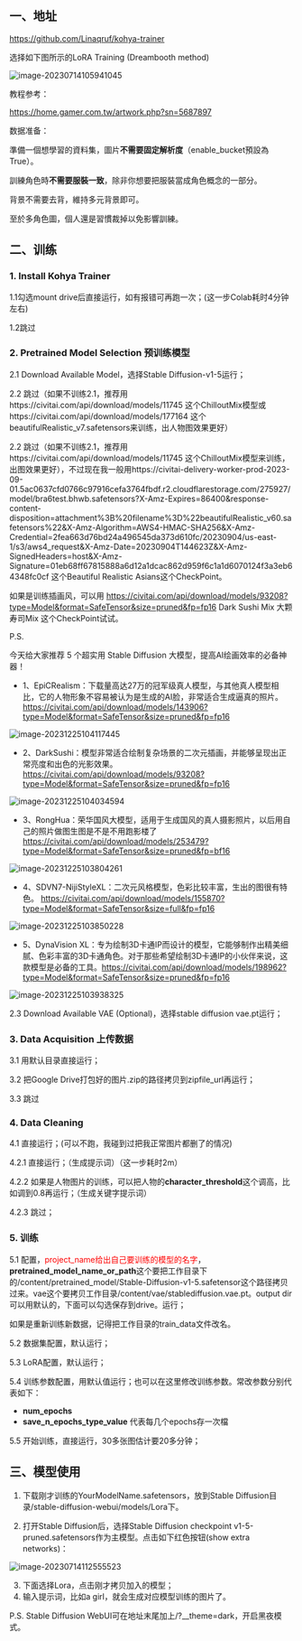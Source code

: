 ## 一、地址

https://github.com/Linaqruf/kohya-trainer

选择如下图所示的LoRA Training (Dreambooth method)

![image-20230714105941045](.asserts/image-20230714105941045.png)

教程参考：

https://home.gamer.com.tw/artwork.php?sn=5687897



数据准备：

準備一個想學習的資料集，圖片**不需要固定解析度**（enable_bucket預設為True）。

訓練角色時**不需要服裝一致**，除非你想要把服裝當成角色概念的一部分。

背景不需要去背，維持多元背景即可。

至於多角色圖，個人還是習慣裁掉以免影響訓練。



## 二、训练

### 1. Install Kohya Trainer

1.1勾选mount drive后直接运行，如有报错可再跑一次；(这一步Colab耗时4分钟左右)

1.2跳过



### 2. Pretrained Model Selection 预训练模型

2.1 Download Available Model，选择Stable Diffusion-v1-5运行；

2.2 跳过（如果不训练2.1，推荐用https://civitai.com/api/download/models/11745 这个ChilloutMix模型或https://civitai.com/api/download/models/177164 这个beautifulRealistic_v7.safetensors来训练，出人物图效果更好）

2.2 跳过（如果不训练2.1，推荐用https://civitai.com/api/download/models/11745 这个ChilloutMix模型来训练，出图效果更好），不过现在我一般用https://civitai-delivery-worker-prod-2023-09-01.5ac0637cfd0766c97916cefa3764fbdf.r2.cloudflarestorage.com/275927/model/bra6test.bhwb.safetensors?X-Amz-Expires=86400&response-content-disposition=attachment%3B%20filename%3D%22beautifulRealistic_v60.safetensors%22&X-Amz-Algorithm=AWS4-HMAC-SHA256&X-Amz-Credential=2fea663d76bd24a496545da373d610fc/20230904/us-east-1/s3/aws4_request&X-Amz-Date=20230904T144623Z&X-Amz-SignedHeaders=host&X-Amz-Signature=01eb68ff67815888a6d12a1dcac862d959f6c1a1d6070124f3a3eb64348fc0cf 这个Beautiful Realistic Asians这个CheckPoint。



如果是训练插画风，可以用 https://civitai.com/api/download/models/93208?type=Model&format=SafeTensor&size=pruned&fp=fp16  Dark Sushi Mix 大颗寿司Mix 这个CheckPoint试试。



P.S.

今天给大家推荐 5 个超实用 Stable Diffusion 大模型，提高AI绘画效率的必备神器！

* 1、EpiCRealism：下载量高达27万的冠军级真人模型，与其他真人模型相比，它的人物形象不容易被认为是生成的AI脸，非常适合生成逼真的照片。https://civitai.com/api/download/models/143906?type=Model&format=SafeTensor&size=pruned&fp=fp16

![image-20231225104117445](.asserts/image-20231225104117445.png)

* 2、DarkSushi：模型非常适合绘制复杂场景的二次元插画，并能够呈现出正常亮度和出色的光影效果。  https://civitai.com/api/download/models/93208?type=Model&format=SafeTensor&size=pruned&fp=fp16

![image-20231225104034594](.asserts/image-20231225104034594.png)

* 3、RongHua：荣华国风大模型，适用于生成国风的真人摄影照片，以后用自己的照片做图生图是不是不用跑影楼了 https://civitai.com/api/download/models/253479?type=Model&format=SafeTensor&size=pruned&fp=bf16

![image-20231225103804261](.asserts/image-20231225103804261.png)

* 4、SDVN7-NijiStyleXL：二次元风格模型，色彩比较丰富，生出的图很有特色。 https://civitai.com/api/download/models/155870?type=Model&format=SafeTensor&size=full&fp=fp16

![image-20231225103850228](.asserts/image-20231225103850228.png)

* 5、DynaVision XL：专为绘制3D卡通IP而设计的模型，它能够制作出精美细腻、色彩丰富的3D卡通角色。对于那些希望绘制3D卡通IP的小伙伴来说，这款模型是必备的工具。https://civitai.com/api/download/models/198962?type=Model&format=SafeTensor&size=pruned&fp=fp16

![image-20231225103938325](.asserts/image-20231225103938325.png)



2.3 Download Available VAE (Optional)，选择stable diffusion vae.pt运行；



### 3. Data Acquisition 上传数据

3.1 用默认目录直接运行；

3.2 把Google Drive打包好的图片.zip的路径拷贝到zipfile_url再运行；

3.3 跳过



### 4. Data Cleaning

4.1 直接运行；(可以不跑，我碰到过把我正常图片都删了的情况)

4.2.1 直接运行；（生成提示词）（这一步耗时2m）

4.2.2 如果是人物图片的训练，可以把人物的**character_threshold**这个调高，比如调到0.8再运行；（生成关键字提示词）

4.2.3 跳过；



### 5. 训练

5.1 配置，<font color="red">project_name给出自己要训练的模型的名字</font>，**pretrained_model_name_or_path**这个要把工作目录下的/content/pretrained_model/Stable-Diffusion-v1-5.safetensor这个路径拷贝过来。vae这个要拷贝工作目录/content/vae/stablediffusion.vae.pt。output dir可以用默认的，下面可以勾选保存到drive。运行；

如果是重新训练新数据，记得把工作目录的train_data文件改名。

5.2 数据集配置，默认运行；

5.3 LoRA配置，默认运行；

5.4 训练参数配置，用默认值运行；也可以在这里修改训练参数。常改参数分别代表如下：

* **num_epochs**
* **save_n_epochs_type_value** 代表每几个epochs存一次檔

5.5 开始训练，直接运行，30多张图估计要20多分钟；



## 三、模型使用

1. 下载刚才训练的YourModelName.safetensors，放到Stable Diffusion目录/stable-diffusion-webui/models/Lora下。

2. 打开Stable Diffusion后，选择Stable Diffusion checkpoint v1-5-pruned.safetensors作为主模型。点击如下红色按钮(show extra networks)：

![image-20230714112555523](.asserts/image-20230714112555523.png)

3. 下面选择Lora，点击刚才拷贝加入的模型；
4. 输入提示词，比如a girl，就会生成对应模型训练的图片了。



P.S. Stable Diffusion WebUI可在地址末尾加上/?__theme=dark，开启黑夜模式。

